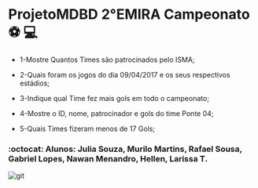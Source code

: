 # ProjetoMDBD 2°EMIRA Campeonato :soccer: :computer:

* 1-Mostre Quantos Times são patrocinados pelo ISMA;

* 2-Quais foram os jogos do dia 09/04/2017 e os seus respectivos estádios;

* 3-Indique qual Time fez mais gols em todo o campeonato;

* 4-Mostre o ID, nome, patrocinador e gols do time Ponte 04;

* 5-Quais Times fizeram menos de 17 Gols;


### :octocat: Alunos: Julia Souza, Murilo Martins, Rafael Sousa, Gabriel Lopes, Nawan Menandro, Hellen, Larissa T.

![git](https://user-images.githubusercontent.com/32688321/32579966-563074e6-c4ca-11e7-9ce7-c31e96c9550f.PNG)




